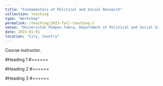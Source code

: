 ```yaml
---
title: "Fundamentals of Political and Social Research"
collection: teaching
type: "Workshop"
permalink: /teaching/2023-fall-teaching-2
venue: "Universitat Pompeu Fabra, Department of Political and Social Sciences"
date: 2015-01-01
location: "City, Country"
---
```


Course instructor.

#Heading 1
#======

#Heading 2
#======

#Heading 3
#======
